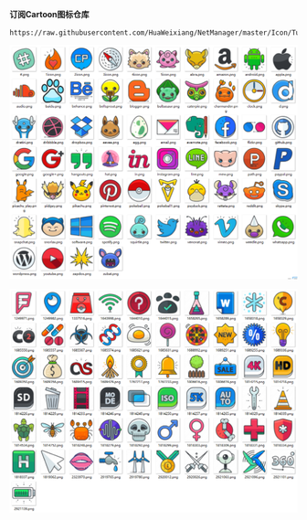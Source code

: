 **订阅Cartoon图标仓库**
```
https://raw.githubusercontent.com/HuaWeixiang/NetManager/master/Icon/Tugepaopao/Cartoon/Cartoon.json
```
<p align="center">
  <img src="https://raw.githubusercontent.com/HuaWeixiang/NetManager/master/Icon/Tugepaopao/Cartoon/Cute/Cute.png" align="center">
  <br><br>
  <img src="https://raw.githubusercontent.com/HuaWeixiang/NetManager/master/Icon/Tugepaopao/Cartoon/Cute1/Cute1.png" align="center">
  <br><br>
</p>
